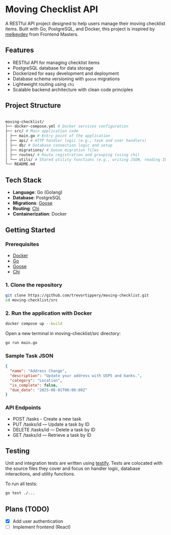 # Moving Checklist API

A RESTful API project designed to help users manage their moving checklist items. Built with Go, PostgreSQL, and Docker, this project is inspired by [melkeydev](https://github.com/melkeydev) from Frontend Masters.

## Features


- RESTful API for managing checklist items
- PostgreSQL database for data storage
- Dockerized for easy development and deployment
- Database schema versioning with `goose` migrations
- Lightweight routing using `chi`
- Scalable backend architecture with clean code principles

## Project Structure
```graphql

moving-checklist/
├── docker-compose.yml # Docker services configuration
├── src/ # Main application code
│ ├── main.go # Entry point of the application
│ ├── api/ # HTTP handler logic (e.g., task and user handlers)
│ ├── db/ # Database connection logic and setup
│ ├── migrations/ # Goose migration files
│ ├── routes/ # Route registration and grouping (using chi)
│ └── utils/ # Shared utility functions (e.g., writing JSON, reading ID param)
└── README.md
```



## Tech Stack

- **Language**: Go (Golang)
- **Database**: PostgreSQL
- **Migrations**: [Goose](https://github.com/pressly/goose)
- **Routing**: [Chi](https://github.com/go-chi/chi)
- **Containerization**: Docker

## Getting Started

### Prerequisites

- [Docker](https://www.docker.com/)
- [Go](https://golang.org/)
- [Goose](https://github.com/pressly/goose)
- [Chi](https://github.com/go-chi/chi)

### 1. Clone the repository

```bash
git clone https://github.com/trevortippery/moving-checklist.git
cd moving-checklist/src
```

### 2. Run the application with Docker

```bash
docker compose up --build
```

Open a new terminal in moving-checklist/src directory:

```bash
go run main.go
```

### Sample Task JSON

```json
{
  "name": "Address Change",
  "description": "Update your address with USPS and banks.",
  "category": "Location",
  "is_complete": false,
  "due_date": "2025-06-01T00:00:00Z"
}
```


### API Endpoints

- POST /tasks - Create a new task
- PUT /tasks/id — Update a task by ID
- DELETE /tasks/id — Delete a task by ID
- GET /tasks/id — Retrieve a task by ID

## Testing

Unit and integration tests are written using [testify](https://github.com/stretchr/testify). Tests are colocated with the source files they cover and focus on handler logic, database interactions, and utility functions.

To run all tests:

```bash
go test ./...
```

## Plans (TODO)
- [x] Add user authentication
- [ ] Implement frontend (React)

